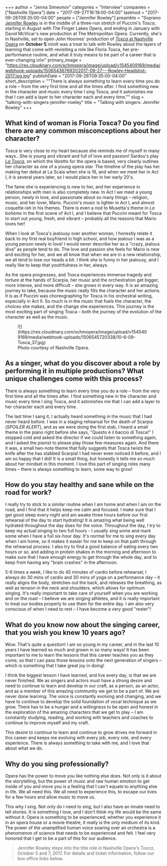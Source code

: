 +++
author = "Jenna Simeonov"
categories = "Interview"
companies = ["Nashville Opera"]
date = "2017-09-27T16:19:00-04:00"
lastmod = "2017-09-28T09:35:00-04:00"
people = ["Jennifer Rowley"]
preamble = "Soprano [Jennifer Rowley](/scene/people/jennifer-rowley/) is in the middle of a three-run stretch of Puccini's *Tosca*, starting in August with The Finger Lakes Opera, and ending in January with David McVicar's new production at The Metropolitan Opera. Currently, she's in Nashville, set to open John Hoomes' production of [*Tosca* at Nashville Opera](http://www.nashvilleopera.org/tosca-copy/) on **October 5**.\n\nIt was a treat to talk with Rowley about the layers of learning that come with revisiting a role like Floria Tosca, her pre-performance routine, and what it truly means to be part of a career that is ever-changing.\n\n"
primary_image = "https://res.cloudinary.com/schmopera/image/upload/v1545409169/media/webhook-uploads/1506543676931/2017-09-27---Rowley-Headshot-2017.jpg.jpg"
publishDate = "2017-09-28T09:35:00-04:00"
short_description = "&quot;There is always something to learn every time you do a role – from the very first time and all the times after. I find something new in the character and music every time I sing Tosca, and it astonishes me that I can add a layer to her character each and every time.&quot;"
slug = "talking-with-singers-jennifer-rowley"
title = "Talking with singers: Jennifer Rowley"
+++

## What kind of woman is Floria Tosca? Do you find there are any common misconceptions about her character?

Tosca is very close to my heart because she reminds me of myself in many ways…She is young and vibrant and full of love and passion! Sardou's play [*La Tosca*](https://en.wikipedia.org/wiki/La_Tosca), on which the libretto for the opera is based, very clearly outlines her character as one of a young opera star. The timeline of the play has her making her debut at La Scala when she is 16, and when we meet her in Act I, it is several years later, so I would place her in her early 20's. 

The fame she is experiencing is new to her, and her experience in relationships with men is also completely new. In Act I we meet a young person, newly in love, and passionate about so many things – religion, music, and her lover, Mario. Puccini's music is lighter in Act I, and almost coquette-ish in his themes. There is even a nod to Musetta's theme in *La bohème* in the first scene of Act I, and I believe that Puccini meant for Tosca to start out young, fresh, and vibrant – probably all the reasons that Mario loves her! 

When I look at Tosca's jealousy over another woman, I honestly relate it back to my first real boyfriend in high school, and how jealous I was as a young person newly in love! I would never describe her as a "crazy, jealous diva" as people tend to do. The love and passion she feels for Mario is new and exciting for her, and we all know that when we are in a new relationship, we all tend to lose our heads a bit. I think she is funny in her jealousy, and I really like to keep that youthfulness in her, always.
 
As the opera progresses, and Tosca experiences immense tragedy and torture at the hands of Scarpia, her music and the orchestration get bigger, more intense, and more difficult – she grows in every way. It is an amazing journey to take, because the music really fills the character and her actions. It is as if Puccini was choreographing for Tosca in his orchestral writing, especially in Act II. So much is in the music that fuels the character, the choices she makes, and the change she experiences. This journey is the most exciting part of singing Tosca – both the journey of the evolution of the character as well as the music.

<figure data-type="image">
![](https://res.cloudinary.com/schmopera/image/upload/v1545409169/media/webhook-uploads/1506545720338/10-6-09-Tosca_37.jpg)
<figcaption>Photo courtesy of Nashville Opera.</figcaption>
</figure>
 
## As a singer, what do you discover about a role by performing it in multiple productions? What unique challenges come with this process?
 
There is always something to learn every time you do a role – from the very first time and all the times after. I find something new in the character and music every time I sing Tosca, and it astonishes me that I can add a layer to her character each and every time. 

The last time I sang it, I actually heard something in the music that I had never heard before. I was in a staging rehearsal for the death of Scarpia (*SPOILER ALERT*), and as we were doing the first stab, I heard a small theme in the piano right before she says, "Questo è il baccio di Tosca!" I stopped cold and asked the director if we could listen to something again, and I asked the pianist to please play those few measures again. And there it was, a small two-note theme that fully suggests that Tosca twists the knife after the has stabbed Scarpia! I had never even noticed it before, and I am so happy that I did! It is a small thing, but honestly it tells me so much about her mindset in this moment. I love this part of singing roles many times – there is always something to learn, some way to grow!
 
## How do you stay healthy and sane while on the road for work?

I really try to stick to a similar routine when I am home and when I am on the road, and I find that it helps keep me calm and focused. I make sure that I get good sleep every night and am awake three hours before our first rehearsal of the day to start hydrating! It is amazing what being well hydrated throughout the day does for the voice. Throughout the day, I try to keep my actual singing to two full hours - I usually sing some and mark some when I have a full six-hour day. It's normal for me to sing every day when I am home, so it makes it easier for me to keep on that path through the rehearsal process. I also try to find a good balance of eating every two hours or so, and adding in protein shakes in the morning and afternoon to make sure that I have enough energy to get through the whole day, and to keep from having any "brain crashes" in the afternoon. 

5-6 times a week, I like to do 45 minutes of cardio before rehearsal; I always do 30 mins of cardio and 30 mins of yoga on a performance day – it really aligns the body, stretches out the back, and releases the breathing, as well as tension in the neck and shoulders, which allows for optimum singing. It's really important to take care of yourself when you are working and on the road – I believe we are singing athletes, and it is really important to treat our bodies properly to use them for the entire day. I am also very conscious of when I need to rest – I have become a very good "rester"! 

## What do you know now about the singing career, that you wish you knew 10 years ago?
 
Wow. That's quite a question! I am so young in my career, and in the last 10 years I have learned so much and grown in so many ways! It has been important to me to learn the lessons that this career teaches you as they come, so that I can pass those lessons onto the next generation of singers – which is something that I take great joy in doing! 

I think the biggest lesson I have learned, and live every day, is that we are never finished. We as singers and actors must have a strong desire and need to continue to learn and develop in our craft, as a person, as an actor, and as a member of this amazing community we get to be a part of. We are never done learning. The voice is constantly evolving and changing, and we have to continue to develop the solid foundation of vocal technique as we grow. There has to be a hunger and a willingness to be open and honest in the exploration of the amazing characters that we get to play – I am constantly studying, reading, and working with teachers and coaches to continue to improve myself and my craft. 

This desire to continue to learn and continue to grow drives me forward in this career and keeps me evolving with every job, every role, and every experience. There is always something to take with me, and I love that about what we do.
 
## Why do you sing professionally?

Opera has the power to move you like nothing else does. Not only is it about the storytelling, but the power of music and raw human emotion to get inside of you and move you is a feeling that I can't equate to anything else in life. We all need this. We all need to experience this, to escape our lives for a few hours and allow music to move us.  

This why I sing. Not only do I need to sing, but I also have an innate need to tell stories. It is something I love, and I don't think my life would be the same without it. Opera is something to be experienced; whether you experience it in an opera house or a movie theatre, it really is the only medium of its kind. The power of the unamplified human voice soaring over an orchestra is a phenomenon of science that needs to be experienced and felt. I feel very honored that I get to be a part of this for our audience.

>Jennifer Rowley steps into the title role in Nashville Opera's *Tosca*, October 5 and 7, 2017. For details and ticket information, follow our box office links below.
